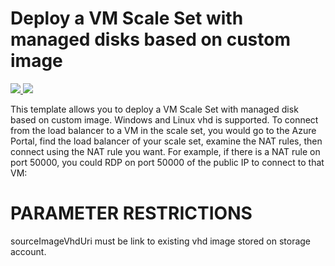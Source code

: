 # Deploy a VM Scale Set with managed disks based on custom image

<a href="https://portal.azure.com/#create/Microsoft.Template/uri/https%3A%2F%2Fraw.githubusercontent.com%2Fjjindrich%2Fjjazure-templates%2Fmaster%2Fvmss-customimage-myvnet%2Fazuredeploy.json" target="_blank">
    <img src="http://azuredeploy.net/deploybutton.png"/>
</a>
<a href="http://armviz.io/#/?load=https%3A%2F%2Fraw.githubusercontent.com%2Fjjindrich%2Fjjazure-templates%2Fmaster%2Fvmss-customimage-myvnet%2Fazuredeploy.json" target="_blank">
    <img src="http://armviz.io/visualizebutton.png"/>
</a>

This template allows you to deploy a VM Scale Set with managed disk based on custom image. Windows and Linux vhd is supported. To connect from the load balancer to a VM in the scale set, you would go to the Azure Portal, find the load balancer of your scale set, examine the NAT rules, then connect using the NAT rule you want. For example, if there is a NAT rule on port 50000, you could RDP on port 50000 of the public IP to connect to that VM:

PARAMETER RESTRICTIONS
======================

sourceImageVhdUri must be link to existing vhd image stored on storage account.